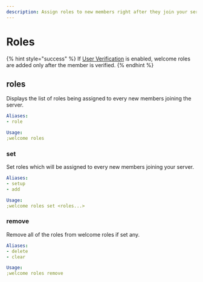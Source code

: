 ```yaml
---
description: Assign roles to new members right after they join your server.
---
```


# Roles

{% hint style="success" %}
If [User Verification](../../moderation/user-verification.md) is enabled, welcome roles are added only after the member is verified.
{% endhint %}

## roles

Displays the list of roles being assigned to every new members joining the server.

```yaml
Aliases:
- role

Usage:
;welcome roles
```

### set

Set roles which will be assigned to every new members joining your server.

```yaml
Aliases:
- setup
- add

Usage:
;welcome roles set <roles...>
```

### remove

Remove all of the roles from welcome roles if set any.

```yaml
Aliases:
- delete
- clear

Usage:
;welcome roles remove
```

